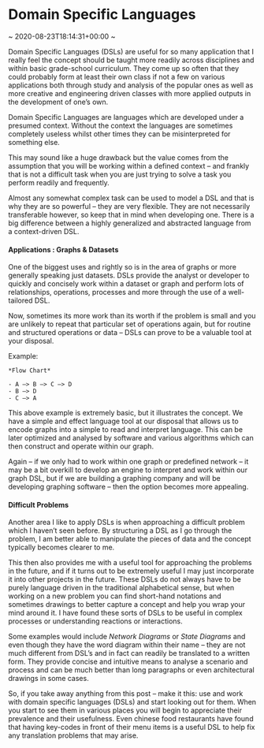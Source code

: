# Domain Specific Languages
~ 2020-08-23T18:14:31+00:00 ~

Domain Specific Languages (DSLs) are useful for so many application that I really feel the concept should be taught more readily across disciplines and within basic grade-school curriculum. They come up so often that they could probably form at least their own class if not a few on various applications both through study and analysis of the popular ones as well as more creative and engineering driven classes with more applied outputs in the development of one’s own.

Domain Specific Languages are languages which are developed under a presumed context. Without the context the languages are sometimes completely useless whilst other times they can be misinterpreted for something else.

This may sound like a huge drawback but the value comes from the assumption that you will be working within a defined context – and frankly that is not a difficult task when you are just trying to solve a task you perform readily and frequently.

Almost any somewhat complex task can be used to model a DSL and that is why they are so powerful – they are very flexible. They are not necessarily transferable however, so keep that in mind when developing one. There is a big difference between a highly generalized and abstracted language from a context-driven DSL.

#### Applications : Graphs &amp; Datasets

One of the biggest uses and rightly so is in the area of graphs or more generally speaking just datasets. DSLs provide the analyst or developer to quickly and concisely work within a dataset or graph and perform lots of relationships, operations, processes and more through the use of a well-tailored DSL.

Now, sometimes its more work than its worth if the problem is small and you are unlikely to repeat that particular set of operations again, but for routine and structured operations or data – DSLs can prove to be a valuable tool at your disposal.

Example:

    *Flow Chart*

    - A –> B –> C –> D
    - B –> D
    - C –> A

This above example is extremely basic, but it illustrates the concept. We have a simple and effect language tool at our disposal that allows us to encode graphs into a simple to read and interpret language. This can be later optimized and analysed by software and various algorithms which can then construct and operate within our graph.

Again – if we only had to work within one graph or predefined network – it may be a bit overkill to develop an engine to interpret and work within our graph DSL, but if we are building a graphing company and will be developing graphing software – then the option becomes more appealing.

#### Difficult Problems

Another area I like to apply DSLs is when approaching a difficult problem which I haven’t seen before. By structuring a DSL as I go through the problem, I am better able to manipulate the pieces of data and the concept typically becomes clearer to me.

This then also provides me with a useful tool for approaching the problems in the future, and if it turns out to be extremely useful I may just incorporate it into other projects in the future. These DSLs do not always have to be purely language driven in the traditional alphabetical sense, but when working on a new problem you can find short-hand notations and sometimes drawings to better capture a concept and help you wrap your mind around it. I have found these sorts of DSLs to be useful in complex processes or understanding reactions or interactions.

Some examples would include *Network Diagrams* or *State Diagrams* and even though they have the word diagram within their name – they are not much different from DSL’s and in fact can readily be translated to a written form. They provide concise and intuitive means to analyse a scenario and process and can be much better than long paragraphs or even architectural drawings in some cases.

So, if you take away anything from this post – make it this: use and work with domain specific languages (DSLs) and start looking out for them. When you start to see them in various places you will begin to appreciate their prevalence and their usefulness. Even chinese food restaurants have found that having key-codes in front of their menu items is a useful DSL to help fix any translation problems that may arise.